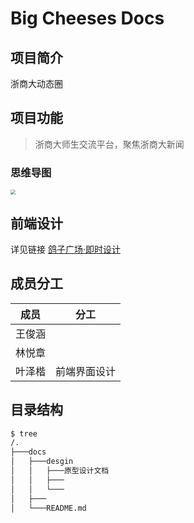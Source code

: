# Big Cheeses Docs

## 项目简介

浙商大动态圈

## 项目功能

> 浙商大师生交流平台，聚焦浙商大新闻

### 思维导图

<img src="https://gitee.com/yzketx/image-markdown/raw/master/img/202203081856107.png" style="zoom:50%;" />

## 前端设计

详见链接 [鸽子广场·即时设计](https://js.design/f/Kh8vOZ?p=p4NfHwUO5n)

## 成员分工

| 成员   | 分工         |
| ------ | ------------ |
| 王俊涵 |              |
| 林悦章 |              |
| 叶泽楷 | 前端界面设计 |

## 目录结构

```bash
$ tree
/.
├───docs
│   ├───desgin
│   │   ├───原型设计文档
│   │   ├───
│   │   └───
│   ├───
│   └───README.md
```

